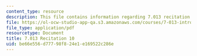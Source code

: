 ```yaml
---
content_type: resource
description: This file contains information regarding 7.013 recitation 10.
file: https://ol-ocw-studio-app-qa.s3.amazonaws.com/courses/7-013-introductory-biology-spring-2013/be66e556d77798f824e1e169522c286e_MIT7_013S12_Recitation_10.pdf
file_type: application/pdf
resourcetype: Document
title: 7.013 Recitation 10
uid: be66e556-d777-98f8-24e1-e169522c286e
---
```

